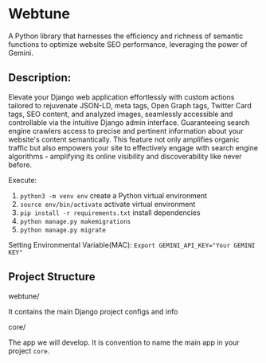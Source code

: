 # Webtune

A Python library that harnesses the efficiency and richness of semantic functions to optimize website SEO performance, leveraging the power of Gemini.

## Description:

Elevate your Django web application effortlessly with custom actions tailored to rejuvenate JSON-LD, meta tags, Open Graph tags, Twitter Card tags, SEO content, and analyzed images, seamlessly accessible and controllable via the intuitive Django admin interface. Guaranteeing search engine crawlers access to precise and pertinent information about your website's content semantically. This feature not only amplifies organic traffic but also empowers your site to effectively engage with search engine algorithms - amplifying its online visibility and discoverability like never before.

Execute:

1. `python3 -m venv env` create a Python virtual environment
2. `source env/bin/activate` activate virtual environment
3. `pip install -r requirements.txt` install dependencies
4. `python manage.py makemigrations`
5. `python manage.py migrate`

Setting Environmental Variable(MAC):
`Export GEMINI_API_KEY="Your GEMINI KEY"`

## Project Structure

webtune/

It contains the main Django project configs and info

core/

The app we will develop. It is convention to name the main app in your project `core`.
